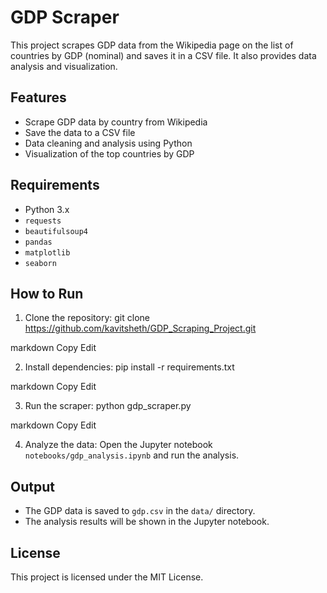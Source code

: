 # GDP Scraper

This project scrapes GDP data from the Wikipedia page on the list of countries by GDP (nominal) and saves it in a CSV file. It also provides data analysis and visualization.

## Features
- Scrape GDP data by country from Wikipedia
- Save the data to a CSV file
- Data cleaning and analysis using Python
- Visualization of the top countries by GDP

## Requirements
- Python 3.x
- `requests`
- `beautifulsoup4`
- `pandas`
- `matplotlib`
- `seaborn`

## How to Run

1. Clone the repository:
git clone https://github.com/kavitsheth/GDP_Scraping_Project.git

markdown
Copy
Edit

2. Install dependencies:
pip install -r requirements.txt

markdown
Copy
Edit

3. Run the scraper:
python gdp_scraper.py

markdown
Copy
Edit

4. Analyze the data:
Open the Jupyter notebook `notebooks/gdp_analysis.ipynb` and run the analysis.

## Output
- The GDP data is saved to `gdp.csv` in the `data/` directory.
- The analysis results will be shown in the Jupyter notebook.

## License
This project is licensed under the MIT License.